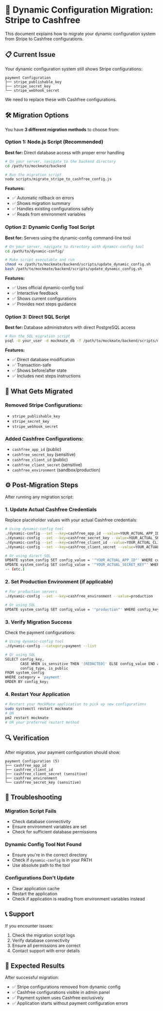# 🔄 Dynamic Configuration Migration: Stripe to Cashfree

This document explains how to migrate your dynamic configuration system from Stripe to Cashfree configurations.

## 📋 Current Issue

Your dynamic configuration system still shows Stripe configurations:
```
payment Configuration
├── stripe_publishable_key
├── stripe_secret_key  
└── stripe_webhook_secret
```

We need to replace these with Cashfree configurations.

## 🛠️ Migration Options

You have **3 different migration methods** to choose from:

### Option 1: Node.js Script (Recommended)

**Best for:** Direct database access with proper error handling

```bash
# On your server, navigate to the backend directory
cd /path/to/mockmate/backend

# Run the migration script
node scripts/migrate_stripe_to_cashfree_config.js
```

**Features:**
- ✅ Automatic rollback on errors
- ✅ Shows migration summary
- ✅ Handles existing configurations safely
- ✅ Reads from environment variables

### Option 2: Dynamic Config Tool Script

**Best for:** Servers using the dynamic-config command-line tool

```bash
# On your server, navigate to directory with dynamic-config tool
cd /path/to/dynamic-config/

# Make script executable and run
chmod +x /path/to/mockmate/backend/scripts/update_dynamic_config.sh
bash /path/to/mockmate/backend/scripts/update_dynamic_config.sh
```

**Features:**
- ✅ Uses official dynamic-config tool
- ✅ Interactive feedback
- ✅ Shows current configurations
- ✅ Provides next steps guidance

### Option 3: Direct SQL Script

**Best for:** Database administrators with direct PostgreSQL access

```bash
# Run the SQL migration script
psql -U your_user -d mockmate_db -f /path/to/mockmate/backend/scripts/migrate_payment_config.sql
```

**Features:**
- ✅ Direct database modification
- ✅ Transaction-safe
- ✅ Shows before/after state
- ✅ Includes next steps instructions

## 🔧 What Gets Migrated

### Removed Stripe Configurations:
- `stripe_publishable_key`
- `stripe_secret_key`
- `stripe_webhook_secret`

### Added Cashfree Configurations:
- `cashfree_app_id` (public)
- `cashfree_secret_key` (sensitive)
- `cashfree_client_id` (public)
- `cashfree_client_secret` (sensitive)
- `cashfree_environment` (sandbox/production)

## ⚙️ Post-Migration Steps

After running any migration script:

### 1. Update Actual Cashfree Credentials

Replace placeholder values with your actual Cashfree credentials:

```bash
# Using dynamic-config tool
./dynamic-config --set --key=cashfree_app_id --value=YOUR_ACTUAL_APP_ID
./dynamic-config --set --key=cashfree_secret_key --value=YOUR_ACTUAL_SECRET_KEY
./dynamic-config --set --key=cashfree_client_id --value=YOUR_ACTUAL_CLIENT_ID
./dynamic-config --set --key=cashfree_client_secret --value=YOUR_ACTUAL_CLIENT_SECRET

# Or using direct SQL
UPDATE system_config SET config_value = '"YOUR_ACTUAL_APP_ID"' WHERE config_key = 'cashfree_app_id';
UPDATE system_config SET config_value = '"YOUR_ACTUAL_SECRET_KEY"' WHERE config_key = 'cashfree_secret_key';
-- (etc.)
```

### 2. Set Production Environment (if applicable)

```bash
# For production servers
./dynamic-config --set --key=cashfree_environment --value=production

# Or using SQL
UPDATE system_config SET config_value = '"production"' WHERE config_key = 'cashfree_environment';
```

### 3. Verify Migration Success

Check the payment configurations:

```bash
# Using dynamic-config tool
./dynamic-config --category=payment --list

# Or using SQL
SELECT config_key, 
       CASE WHEN is_sensitive THEN '[REDACTED]' ELSE config_value END as value,
       config_type, is_public
FROM system_config 
WHERE category = 'payment' 
ORDER BY config_key;
```

### 4. Restart Your Application

```bash
# Restart your MockMate application to pick up new configurations
sudo systemctl restart mockmate
# OR
pm2 restart mockmate
# OR your preferred restart method
```

## 🔍 Verification

After migration, your payment configuration should show:

```
payment Configuration (5)
├── cashfree_app_id
├── cashfree_client_id  
├── cashfree_client_secret (sensitive)
├── cashfree_environment
└── cashfree_secret_key (sensitive)
```

## 🚨 Troubleshooting

### Migration Script Fails
- Check database connectivity
- Ensure environment variables are set
- Check for sufficient database permissions

### Dynamic Config Tool Not Found
- Ensure you're in the correct directory
- Check if `dynamic-config` is in your PATH
- Use absolute path to the tool

### Configurations Don't Update
- Clear application cache
- Restart the application
- Check if application is reading from environment variables instead

## 📞 Support

If you encounter issues:
1. Check the migration script logs
2. Verify database connectivity
3. Ensure all permissions are correct
4. Contact support with error details

## 🎯 Expected Results

After successful migration:
- ✅ Stripe configurations removed from dynamic config
- ✅ Cashfree configurations visible in admin panel
- ✅ Payment system uses Cashfree exclusively
- ✅ Application starts without payment configuration errors
